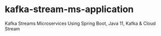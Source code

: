 # kafka-stream-ms-application
Kafka Streams Microservices Using Spring Boot, Java 11, Kafka &amp; Cloud Stream
